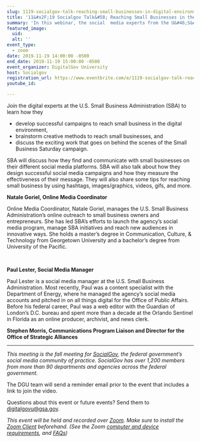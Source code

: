 ```yaml
---
slug: 1119-socialgov-talk-reaching-small-businesses-in-digital-environment
title: '11&#x2F;19 Socialgov Talk&#58; Reaching Small Businesses in the Digital Environment'
summary: 'In this webinar, the social  media experts from the U&#46;S&#46; Small Business Administration will discuss how they find and communicate with small businesses on their social media platforms&#46;'
featured_image: 
  uid: 
  alt: ''
event_type: 
  - zoom
date: 2019-11-19 14:00:00 -0500
end_date: 2019-11-19 15:00:00 -0500
event_organizer: DigitalGov University
host: Socialgov 
registration_url: https://www.eventbrite.com/e/1119-socialgov-talk-reaching-small-businesses-in-the-digital-environment-registration-81773758513
youtube_id: 

---
```


Join the digital experts at the U.S. Small Business Administration (SBA) to learn how they 

- develop successful campaigns to reach small business in the digital environment,  
- brainstorm creative methods to reach small businesses, and  
- discuss the exciting work that goes on behind the scenes of the Small Business Saturday campaign.  

SBA will discuss how they find and communicate with small businesses on their different social media platforms. SBA will also talk about how they design successful social media campaigns and how they measure the effectiveness of their message. They will also share some tips for reaching small business by using hashtags, images/graphics, videos, gifs, and more.

**Natale Goriel, Online Media Coordinator**

Online Media Coordinator, Natale Goriel, manages the U.S. Small Business Administration’s online outreach to small business owners and entrepreneurs. She has led SBA’s efforts to launch the agency’s social media program, manage SBA initiatives and reach new audiences in innovative ways. She holds a master’s degree in Communication, Culture, & Technology from Georgetown University and a bachelor’s degree from University of the Pacific.

 

**Paul Lester, Social Media Manager**

Paul Lester is a social media manager at the U.S. Small Business Administration. Most recently, Paul was a content specialist with the Department of Energy, where he managed the agency’s social media accounts and pitched in on all things digital for the Office of Public Affairs. Before his federal career, Paul was a web editor with the Guardian of London’s D.C. bureau and spent more than a decade at the Orlando Sentinel in Florida as an online producer, archivist, and news clerk. 

**Stephen Morris, Communications Program Liaison and Director for the Office of Strategic Alliances**

---

_This meeting is the fall meeting for [SocialGov](https://digital.gov/communities/social-media/), the federal government’s social media community of practice. SocialGov has over 1,200 members from more than 90 departments and agencies across the federal government._

The DGU team will send a reminder email prior to the event that includes a link to join the video. 

Questions about this event or future events? Send them to [digitalgovu@gsa.gov](mailto:digitalgovu@gsa.gov). 

_This event will be held and recorded over [Zoom](https://www.zoom.us/). Make sure to install the [Zoom Client](https://zoom.us/download#client&#95;4meeting) beforehand. (See the Zoom [computer and device requirements](https://support.zoom.us/hc/en-us/articles/201362023-System-Requirements-for-PC-Mac-and-Linux), and [FAQs](https://support.zoom.us/hc/en-us/sections/200277708-Frequently-Asked-Questions))_





